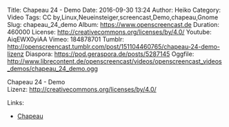 Title: Chapeau 24 - Demo
Date: 2016-09-30 13:24
Author: Heiko
Category: Video
Tags: CC by,Linux,Neueinsteiger,screencast,Demo,chapeau,Gnome
Slug: chapeau_24_demo
Album: https://www.openscreencast.de
Duration: 460000
License: http://creativecommons.org/licenses/by/4.0/
Youtube: AiqEWX0yiAA
Vimeo: 184878701
Tumblr: http://openscreencast.tumblr.com/post/151104460765/chapeau-24-demo-lizenz
Diaspora: https://pod.geraspora.de/posts/5287145
Oggfile: http://www.librecontent.de/openscreencast/videos/openscreencast_videos_demos/chapeau_24_demo.ogg

Chapeau 24 - Demo  
Lizenz: <http://creativecommons.org/licenses/by/4.0/>  
  

Links:

  * [Chapeau](http://chapeaulinux.org/)

